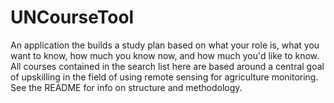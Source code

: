 # UNCourseTool
An application the builds a study plan based on what your role is, what you want to know, how much you know now, and how much you'd like to know. All courses contained in the search list here are based around a central goal of upskilling in the field of using remote sensing for agriculture monitoring. See the README for info on structure and methodology. 
